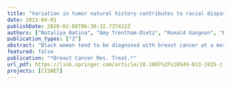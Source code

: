 ```yaml
---
title: "Variation in tumor natural history contributes to racial disparities in breast cancer stage at diagnosis"
date: 2013-04-01
publishDate: 2020-02-08T06:30:32.737422Z
authors: ["Nataliya Batina", "Amy Trentham-Dietz", "Ronald Gangnon", "Brian Sprague", "Margie Rosenberg", "Tasha Stout", "Denny Fryback", "Oguzhan Alagoz"]
publication_types: ["2"]
abstract: "Black women tend to be diagnosed with breast cancer at a more advanced stage than whites and subsequently experience elevated breast cancer mortality. We sought to determine whether there are racial differences in tumor natural history that contribute to these disparities. We used the University of Wisconsin Breast Cancer Simulation Model, a validated member of the National Cancer Institute's Cancer Intervention and Surveillance Modeling Network, to evaluate the contribution of racial differences in tumor natural history to observed disparities in breast cancer incidence. We fit eight natural history parameters in race-specific models by calibrating to the observed race- and stage-specific 1975-2000 U.S. incidence rates, while accounting for known racial variation in population structure, underlying risk of breast cancer, screening mammography utilization, and mortality from other causes. The best fit models indicated that a number of natural history parameters must vary between blacks and whites to reproduce the observed stage-specific incidence patterns. The mean of the tumor growth rate parameter was 63.6 % higher for blacks than whites (0.18, SE 0.04 vs. 0.11, SE 0.02). The fraction of tumors considered highly aggressive based on their tendency to metastasize at a small size was 2.2 times greater among blacks than whites (0.41, SE 0.009 vs. 0.019, SE 0.008). Based on our simulation model, breast tumors in blacks grow faster and are more likely to metastasize earlier than tumors in whites. These differences suggest that targeted prevention and detection strategies that go beyond equalizing access to mammography may be needed to eliminate breast cancer disparities."
featured: false
publication: "*Breast Cancer Res. Treat.*"
url_pdf: https://link.springer.com/article/10.1007%2Fs10549-013-2435-z
projects: [CISNET]
---
```


